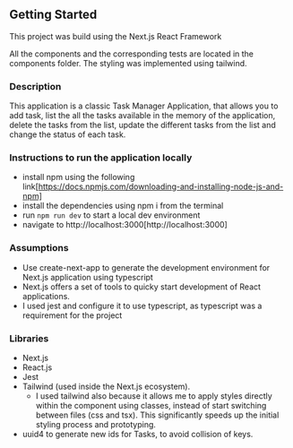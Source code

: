 ## Getting Started

This project was build using the Next.js React Framework

All the components and the corresponding tests are located in the components folder.
The styling was implemented using tailwind.

### Description

This application is a classic Task Manager Application, that allows you to add task, list the all the tasks available in the memory of the application, delete the tasks from the list,
update the different tasks from the list and change the status of each task.

### Instructions to run the application locally

- install npm using the following link[https://docs.npmjs.com/downloading-and-installing-node-js-and-npm]
- install the dependencies using npm i from the terminal
- run `npm run dev` to start a local dev environment
- navigate to http://localhost:3000[http://localhost:3000]

### Assumptions

- Use create-next-app to generate the development environment for Next.js application using typescript
- Next.js offers a set of tools to quicky start development of React applications.
- I used jest and configure it to use typescript, as typescript was a requirement for the project

### Libraries

- Next.js
- React.js
- Jest
- Tailwind (used inside the Next.js ecosystem).
  - I used tailwind also because it allows me to apply styles directly within the component using classes, instead of start switching between files (css and tsx). This significantly speeds up the initial styling process and prototyping.
- uuid4 to generate new ids for Tasks, to avoid collision of keys.
